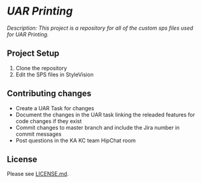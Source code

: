 # _UAR Printing_

_Description: This project is a repository for all of the custom sps files used for UAR Printing._

## Project Setup

1. Clone the repository
2. Edit the SPS files in StyleVision

## Contributing changes

- Create a UAR Task for changes
- Document the changes in the UAR task linking the releaded features for code changes if they exist
- Commit changes to master branch and include the Jira number in commit messages
- Post questions in the KA KC team HipChat room

## License
Please see [LICENSE.md](LICENSE.md).
